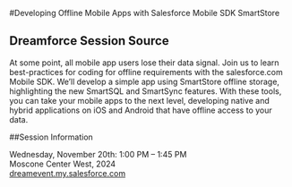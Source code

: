 #Developing Offline Mobile Apps with Salesforce Mobile SDK SmartStore

## Dreamforce Session Source

At some point, all mobile app users lose their data signal. Join us to learn best-practices for coding for offline requirements with the salesforce.com Mobile SDK. We’ll develop a simple app using SmartStore offline storage, highlighting the new SmartSQL and SmartSync features. With these tools, you can take your mobile apps to the next level, developing native and hybrid applications on iOS and Android that have offline access to your data.

##Session Information

Wednesday, November 20th: 1:00 PM – 1:45 PM  
Moscone Center West, 2024  
[dreamevent.my.salesforce.com](https://dreamevent.my.salesforce.com/apex/ActivityList#a093000000XdlF1AAJ)

